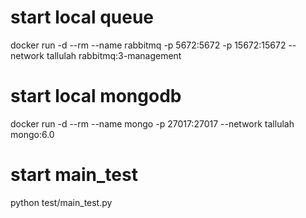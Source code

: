 # start local queue
docker run -d --rm --name rabbitmq -p 5672:5672 -p 15672:15672 --network tallulah rabbitmq:3-management
# start local mongodb
docker run -d --rm --name mongo -p 27017:27017 --network tallulah mongo:6.0

# start main_test
python test/main_test.py